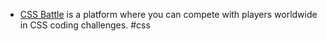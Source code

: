 - [CSS Battle](https://cssbattle.dev/) is a platform where you can compete with players worldwide in CSS coding challenges. #css